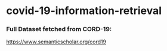 # covid-19-information-retrieval

### Full Dataset fetched from CORD-19:
https://www.semanticscholar.org/cord19
